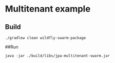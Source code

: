 # Multitenant example


## Build

`./gradlew clean wildfly-swarm-package`


##Run


`java -jar ./build/libs/jpa-multitenant-swarm.jar`


